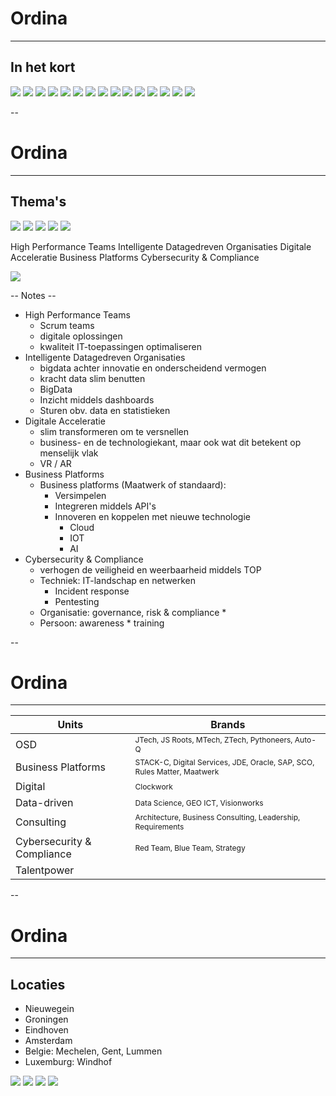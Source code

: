 <!-- .slide: style="text-align: left; vertical-align: middle; color:white" color="#FFFFFF" -->

# Ordina
<hr />

## In het kort

![](pics/ordina/top_employer.jpg)<!--  .element style="position: fixed; box-shadow:none; bottom: 340px; right: 20px; width: 300px; " -->
![](pics/ordina/klanten.gif)<!--  .element style="position: fixed; box-shadow:none; bottom: 10px; left: 20px; width: 600px; " -->
![](pics/ordina/android.jpeg)<!--  .element style="position: fixed; box-shadow:none; bottom: 250px; left: 620px; width: 100px; " -->
![](pics/ordina/apple.png)<!--  .element style="position: fixed; box-shadow:none; bottom: 300px; left: 320px; width: 100px; " -->
![](pics/ordina/azure.png)<!--  .element style="position: fixed; box-shadow:none; bottom: 160px; left: 520px; width: 100px; " -->
![](pics/ordina/docker.webp)<!--  .element style="position: fixed; box-shadow:none; bottom: 140px; left: 220px; width: 100px; " -->
![](pics/ordina/java-logo.png)<!--  .element style="position: fixed; box-shadow:none; bottom: 380px; left: 460px; width: 100px; " -->
![](pics/ordina/javascript.png)<!--  .element style="position: fixed; box-shadow:none; bottom: 140px; left: 680px; width: 100px; " -->
![](pics/ordina/microsoft.png)<!--  .element style="position: fixed; box-shadow:none; bottom: 20px; left: 650px; width: 100px; " -->
![](pics/ordina/net.gif)<!--  .element style="position: fixed; box-shadow:none; bottom: 140px; left: 360px; width: 100px; " -->
![](pics/ordina/oracle.png)<!--  .element style="position: fixed; box-shadow:none; bottom: 40px; left: 780px; width: 100px; " -->
![](pics/ordina/puppet.jpg)<!--  .element style="position: fixed; box-shadow:none; bottom: 280px; left: 20px; width: 100px; " -->
![](pics/ordina/python.jpeg)<!--  .element style="position: fixed; box-shadow:none; bottom: 180px; left: 790px; width: 100px; " -->
![](pics/ordina/redhat.png)<!--  .element style="position: fixed; box-shadow:none; bottom: 300px; left: 180px; width: 100px; " -->
![](pics/ordina/sap.jpg)<!--  .element style="position: fixed; box-shadow:none; bottom: 120px; left: 40px; width: 100px; " -->


--

# Ordina
<hr />

## Thema's

![](pics/ordina/highperformanceteams.svg)<!--                   .element style="position: fixed; box-shadow:none; bottom: 280px; left: 20px; width: 100px; " -->
![](pics/ordina/intelligentedatagedrevenorganisaties.svg)<!--   .element style="position: fixed; box-shadow:none; bottom: 280px; left: 220px; width: 100px; " -->
![](pics/ordina/digitaleacceleratie.svg)<!--                    .element style="position: fixed; box-shadow:none; bottom: 280px; left: 420px; width: 100px; " -->
![](pics/ordina/businessplatforms.svg)<!--                      .element style="position: fixed; box-shadow:none; bottom: 280px; left: 620px; width: 100px; " -->
![](pics/ordina/securityprivacy.svg)<!--                        .element style="position: fixed; box-shadow:none; bottom: 280px; left: 820px; width: 100px; " -->


<span>High Performance Teams</span><!--                    .element style="position: fixed; box-shadow:none; top: 420px; left: 20px; width: 100px; font-size: 20px;" -->
<span>Intelligente Datagedreven Organisaties</span><!--    .element style="position: fixed; box-shadow:none; top: 420px; left: 220px; width: 100px; font-size: 20px;" -->
<span>Digitale Acceleratie</span><!--                      .element style="position: fixed; box-shadow:none; top: 420px; left: 420px; width: 100px; font-size: 20px;" -->
<span>Business Platforms</span><!--                        .element style="position: fixed; box-shadow:none; top: 420px; left: 620px; width: 100px; font-size: 20px;" -->
<span>Cybersecurity & Compliance</span><!--                .element style="position: fixed; box-shadow:none; top: 420px; left: 820px; width: 140px; font-size: 20px;" -->



![](./pics/ordina.jpeg)<!-- .element style="position: fixed; box-shadow:none; bottom: 10px; right: 20px; width: 150px;" -->

-- Notes --

* High Performance Teams
  * Scrum teams
  * digitale oplossingen
  * kwaliteit IT-toepassingen optimaliseren
* Intelligente Datagedreven Organisaties
  * bigdata achter innovatie en onderscheidend vermogen
  * kracht data slim benutten
  * BigData
  * Inzicht middels dashboards
  * Sturen obv. data en statistieken
* Digitale Acceleratie
  * slim transformeren om te versnellen
  * business- en de technologiekant, maar ook wat dit betekent op menselijk vlak
  * VR / AR
* Business Platforms
  * Business platforms (Maatwerk of standaard):
    * Versimpelen
    * Integreren middels API's
    * Innoveren en koppelen met nieuwe technologie
      * Cloud
      * IOT
      * AI
* Cybersecurity & Compliance
  * verhogen de veiligheid en weerbaarheid middels TOP
  * Techniek: IT-landschap en netwerken
    * Incident response
    * Pentesting
  * Organisatie: governance, risk & compliance
    * 
  * Persoon: awareness * training


--

# Ordina
<hr />

| Units                         |  Brands                                                                                       |
|-------------------------------|-----------------------------------------------------------------------------------------------|
| OSD                           | <span style="font-size: 12px;">JTech, JS Roots, MTech, ZTech, Pythoneers, Auto-Q       </span>|
| Business Platforms            | <span style="font-size: 12px;">STACK-C, Digital Services, JDE, Oracle, SAP, SCO, Rules Matter, Maatwerk       </span>|
| Digital                       | <span style="font-size: 12px;">Clockwork                                               </span>|
| Data-driven                   | <span style="font-size: 12px;">Data Science, GEO ICT, Visionworks                      </span>|
| Consulting                    | <span style="font-size: 12px;">Architecture, Business Consulting, Leadership, Requirements       </span>|
| Cybersecurity & Compliance    | <span style="font-size: 12px;">Red Team, Blue Team, Strategy                           </span>|
| Talentpower                   | <span style="font-size: 12px;">                                                        </span>|

--

# Ordina
<hr />

## Locaties

* Nieuwegein
* Groningen
* Eindhoven
* Amsterdam
* Belgie: Mechelen, Gent, Lummen
* Luxemburg: Windhof

![](pics/ordina/ordina-amsterdam.jpg)<!-- .element style="position: fixed; box-shadow:none; top: 160px; right: 20px; width: 250px;" -->
![](pics/ordina/ordina-nieuwegein.jpg)<!-- .element style="position: fixed; box-shadow:none; top: 160px; right: 280px; width: 250px;" -->
![](pics/ordina/ordina-groningen.jpg)<!-- .element style="position: fixed; box-shadow:none; top: 295px; right: 20px; width: 250px;" -->
![](pics/ordina/ordina-eindhoven.jpg)<!-- .element style="position: fixed; box-shadow:none; top: 295px; right: 280px; width: 250px;" -->


